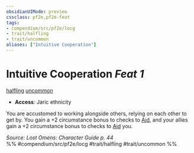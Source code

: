 ```yaml
---
obsidianUIMode: preview
cssclass: pf2e,pf2e-feat
tags:
- compendium/src/pf2e/locg
- trait/halfling
- trait/uncommon
aliases: ["Intuitive Cooperation"]
---
```

# Intuitive Cooperation  *Feat 1*  
[halfling](/rules/traits/halfling.md)  [uncommon](/rules/traits/uncommon.md)  

- **Access**: Jaric ethnicity

You are accustomed to working alongside others, relying on each other to get by. You gain a +2 circumstance bonus to checks to [Aid](/rules/actions/aid.md), and your allies gain a +2 circumstance bonus to checks to [Aid](/rules/actions/aid.md) you.

*Source: Lost Omens: Character Guide p. 44*  
%% #compendium/src/pf2e/locg #trait/halfling #trait/uncommon %%